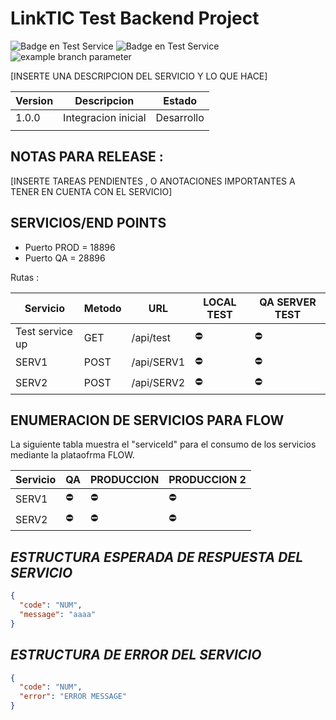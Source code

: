 # **LinkTIC Test Backend Project**

![Badge en Test Service](https://img.shields.io/badge/STATUS-Servidor%20de%20Pruebas-red)
![Badge en Test Service](https://img.shields.io/badge/STATUS-Pruebas%20Produccion-red)  
![example branch parameter](https://github.com/github/docs/actions/workflows/main.yml/badge.svg?branch=feature-1)

[INSERTE UNA DESCRIPCION DEL SERVICIO Y LO QUE HACE]

| Version | Descripcion         | Estado     |
| ------- | ------------------- | ---------- |
| 1.0.0   | Integracion inicial | Desarrollo |
|         |                     |            |

## **NOTAS PARA RELEASE** :

[INSERTE TAREAS PENDIENTES , O ANOTACIONES IMPORTANTES A TENER EN CUENTA CON EL SERVICIO]

## **SERVICIOS/END POINTS**

- Puerto PROD = 18896
- Puerto QA = 28896

Rutas :

| Servicio        | Metodo | URL        | LOCAL TEST | QA SERVER TEST |
| --------------- | ------ | ---------- | ---------- | -------------- |
| Test service up | GET    | /api/test  | ⛔         | ⛔             |
| SERV1           | POST   | /api/SERV1 | ⛔         | ⛔             |
| SERV2           | POST   | /api/SERV2 | ⛔         | ⛔             |

## **ENUMERACION DE SERVICIOS PARA FLOW**

La siguiente tabla muestra el "serviceId" para el consumo de los servicios mediante la plataofrma FLOW.

| Servicio | QA  | PRODUCCION | PRODUCCION 2 |
| -------- | --- | ---------- | ------------ |
| SERV1    | ⛔  | ⛔         | ⛔           |
| SERV2    | ⛔  | ⛔         | ⛔           |

## _ESTRUCTURA ESPERADA DE RESPUESTA DEL SERVICIO_

```json
{
  "code": "NUM",
  "message": "aaaa"
}
```

## _ESTRUCTURA DE ERROR DEL SERVICIO_

```json
{
  "code": "NUM",
  "error": "ERROR MESSAGE"
}
```
